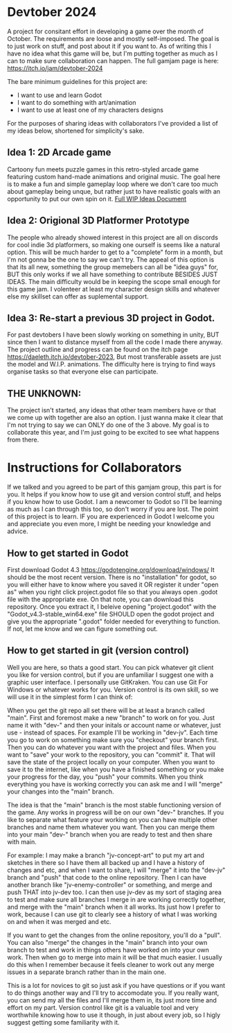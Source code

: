 # Devtober 2024
A project for consitant effort in developing a game over the month of October. The requirements are loose and mostly self-imposed. The goal is to just work on stuff, and post about it if you want to. As of writing this I have no idea what this game will be, but I'm putting together as much as I can to make sure collaboration can happen. The full gamjam page is here: https://itch.io/jam/devtober-2024

The bare minimum guidelines for this project are:
- I want to use and learn Godot
- I want to do something with art/animation
- I want to use at least one of my characters designs

For the purposes of sharing ideas with collaborators I've provided a list of my ideas below, shortened for simplicity's sake.

## Idea 1: 2D Arcade game
Cartoony fun meets puzzle games in this retro-styled arcade game featuring custom hand-made animations and original music. The goal here is to make a fun and simple gameplay loop where we don't care too much about gameplay being unque, but rather just to have realistic goals with an opportunity to put our own spin on it.
[Full WIP Ideas Document](https://docs.google.com/document/d/1_56ptP_n4veRY45rVA_g2Vw_qhZGDT1ag9vkRnXH2g4/edit?pli=1#heading=h.u6ln3yn7ddk8)

## Idea 2: Origional 3D Platformer Prototype
The people who already showed interest in this project are all on discords for cool indie 3d platformers, so making one ourself is seems like a natural option. This will be much harder to get to a "complete" form in a month, but I'm not gonna be the one to say we can't try. The appeal of this option is that its all new, something the group memebers can all be "idea guys" for, BUT this only works if we all have something to contribute BESIDES JUST IDEAS. The main difficulty would be in keeping the scope small enough for this game jam. I volenteer at least my character design skills and whatever else my skillset can offer as suplemental support.

## Idea 3: Re-start a previous 3D project in Godot.
For past devtobers I have been slowly working on something in unity, BUT since then I want to distance myself from all the code I made there anyway. The project outline and progress can be found on the itch page https://daeleth.itch.io/devtober-2023, But most transferable assets are just the model and W.I.P. animations. The difficulty here is trying to find ways organise tasks so that everyone else can participate.

## THE UNKNOWN:
The project isn't started, any ideas that other team members have or that we come up with together are also an option. I just wanna make it clear that I'm not trying to say we can ONLY do one of the 3 above. My goal is to collaborate this year, and I'm just going to be excited to see what happens from there.

# Instructions for Collaborators
If we talked and you agreed to be part of this gamjam group, this part is for you. It helps if you know how to use git and version control stuff, and helps if you know how to use Godot. I am a newcomer to Godot so I'll be learning as much as I can through this too, so don't worry if you are lost. The point of this project is to learn. IF you are experienced in Godot I welcome you and appreciate you even more, I might be needing your knowledge and advice.

## How to get started in Godot
First download Godot 4.3 https://godotengine.org/download/windows/
It should be the most recent version. There is no "installation" for godot, so you will either have to know where you saved it OR register it under "open as" when you right click project.godot file so that you always open .godot file with the appropriate exe.
On that note, you can download this repository. Once you extract it, I beleive opening "project.godot" with the "Godot_v4.3-stable_win64.exe" file SHOULD open the godot project and give you the appropriate ".godot" folder needed for everything to function. If not, let me know and we can figure something out.

## How to get started in git (version control)
Well you are here, so thats a good start. You can pick whatever git client you like for version control, but if you are unfamiliar I suggest one with a graphic user interface. I personally use GitKraken. You can use Git For Windows or whatever works for you. Version control is its own skill, so we will use it in the simplest form I can think of:

When you get the git repo all set there will be at least a branch called "main". First and foremost make a new "branch" to work on for you. Just name it with "dev-" and then your initals or account name or whatever, just use - instead of spaces. For example I'll be working in "dev-jv". Each time you go to work on something make sure you "checkout" your branch first. Then you can do whatever you want with the project and files. When you want to "save" your work to the repository, you can "commit" it. That will save the state of the project locally on your computer. When you want to save it to the internet, like when you have a finished something or you make your progress for the day, you "push" your commits. When you think everything you have is working correctly you can ask me and I will "merge" your changes into the "main" branch.

The idea is that the "main" branch is the most stable functioning version of the game. Any works in progress will be on our own "dev-" branches. If you like to separate what feature your working on you can have multiple other branches and name them whatever you want. Then you can merge them into your main "dev-" branch when you are ready to test and then share with main.

For example:
I may make a branch "jv-concept-art" to put my art and sketches in there so I have them all backed up and I have a history of changes and etc, and when I want to share, I will "merge" it into the "dev-jv" branch and "push" that code to the online repository. Then I can have another branch like "jv-enemy-controller" or something, and merge and push THAT into jv-dev too. I can then use jv-dev as my sort of staging area to test and make sure all branches I merge in are working correctly together, and merge with the "main" branch when it all works. Its just how I prefer to work, because I can use git to clearly see a history of what I was working on and when it was merged and etc.

If you want to get the changes from the online repository, you'll do a "pull". You can also "merge" the changes in the "main" branch into your own branch to test and work in things others have worked on into your own work. Then when go to merge into main it will be that much easier. I usually do this when I remember because it feels cleaner to work out any merge issues in a separate branch rather than in the main one.

This is a lot for novices to git so just ask if you have questions or if you want to do things another way and I'll try to accomodate you. If you really want, you can send my all the files and I'll merge them in, its just more time and effort on my part. Version control like git is a valuable tool and very worthwhile knowing how to use it though, in just about every job, so I higly suggest getting some familiarity with it.
